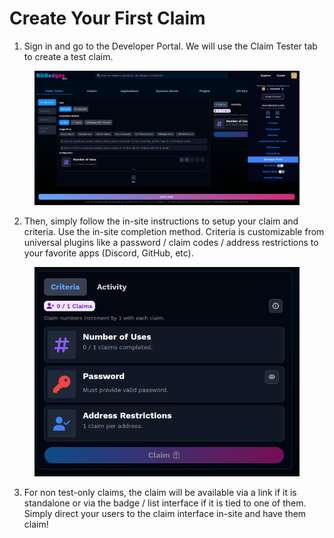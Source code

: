 # Create Your First Claim

1. Sign in and go to the Developer Portal. We will use the Claim Tester tab to create a test claim.

<figure><img src="../../.gitbook/assets/image (1) (1) (1) (1) (1) (1) (1) (1) (1) (1) (1) (1) (1) (1) (1).png" alt=""><figcaption></figcaption></figure>

2. Then, simply follow the in-site instructions to setup your claim and criteria. Use the in-site completion method. Criteria is customizable from universal plugins like a password / claim codes / address restrictions to your favorite apps (Discord, GitHub, etc).

<figure><img src="../../.gitbook/assets/image (2) (1) (1) (1) (1) (1) (1) (1) (1) (1) (1) (1).png" alt=""><figcaption></figcaption></figure>

3. For non test-only claims, the claim will be available via a link if it is standalone or via the badge / list interface if it is tied to one of them. Simply direct your users to the claim interface in-site and have them claim!
